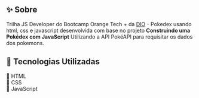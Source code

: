 ## ✨ Sobre
Trilha JS Developer do Bootcamp Orange Tech + da [DIO](https://www.dio.me "Site da DIO") - Pokedex usando html, css e javascript desenvolvida com base no projeto **Construindo uma Pokédex com JavaScript** Utilizando a API PokéAPI para requisitar os dados dos pokemons.

## 🔧 Tecnologias Utilizadas
🔸 HTML  
🔸 CSS  
🔸 JavaScript 
